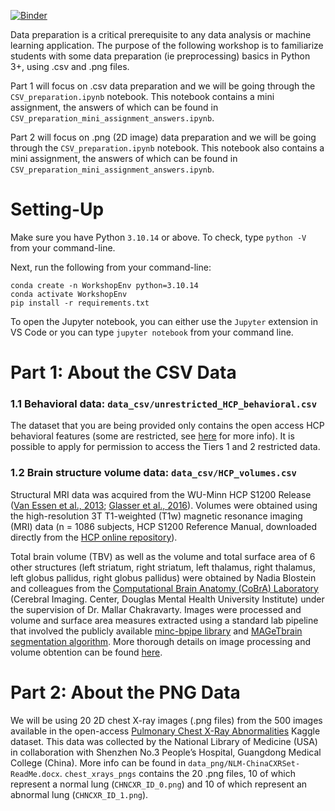 [![Binder](https://test.conp.cloud/badge_logo.svg)](https://test.conp.cloud/v2/gh/NadiaBlostein/Project-Prep-Series-02-Data-Preparation/HEAD)

Data preparation is a critical prerequisite to any data analysis or machine learning application. The purpose of the following workshop is to familiarize students with some data preparation (ie preprocessing) basics in Python 3+, using .csv and .png files.

Part 1 will focus on .csv data preparation and we will be going through the `CSV_preparation.ipynb` notebook. This notebook contains a mini assignment, the answers of which can be found in `CSV_preparation_mini_assignment_answers.ipynb`.

Part 2 will focus on .png (2D image) data preparation and we will be going through the `CSV_preparation.ipynb` notebook. This notebook also contains a mini assignment, the answers of which can be found in `CSV_preparation_mini_assignment_answers.ipynb`.

# Setting-Up
Make sure you have Python `3.10.14` or above. To check, type `python -V` from your command-line.

Next, run the following from your command-line:
```
conda create -n WorkshopEnv python=3.10.14
conda activate WorkshopEnv
pip install -r requirements.txt
```

To open the Jupyter notebook, you can either use the `Jupyter` extension in VS Code or you can type `jupyter notebook` from your command line.

# Part 1: About the CSV Data

### 1.1 Behavioral data: `data_csv/unrestricted_HCP_behavioral.csv`

The dataset that you are being provided only contains the open access HCP behavioral features (some are restricted, see [here](https://wiki.humanconnectome.org/display/PublicData/HCP-YA+Data+Dictionary-+Updated+for+the+1200+Subject+Release#HCPYADataDictionaryUpdatedforthe1200SubjectRelease-Instrument:Demographics) for more info). It is possible to apply for permission to access the Tiers 1 and 2 restricted data.

### 1.2 Brain structure volume data: `data_csv/HCP_volumes.csv`

Structural MRI data was acquired from the WU-Minn HCP S1200 Release ([Van Essen et al., 2013](https://pubmed.ncbi.nlm.nih.gov/23684880/); [Glasser et al., 2016](https://pubmed.ncbi.nlm.nih.gov/27571196/)). Volumes were obtained using the high-resolution 3T T1-weighted (T1w) magnetic resonance imaging (MRI) data (n = 1086 subjects, HCP S1200 Reference Manual, downloaded directly from the [HCP online repository](https://db.humanconnectome.org/data/projects/HCP_1200)).

Total brain volume (TBV) as well as the volume and total surface area of 6 other structures (left striatum, right striatum, left thalamus, right thalamus, left globus pallidus, right globus pallidus) were obtained by Nadia Blostein and colleagues from the [Computational Brain Anatomy (CoBrA) Laboratory](https://cobralab.ca/) (Cerebral Imaging. Center, Douglas Mental Health University Institute) under the supervision of Dr. Mallar Chakravarty. Images were processed and volume and surface area measures extracted using a standard lab pipeline that involved the publicly available [minc-bpipe library](https://github.com/CoBrALab/minc-bpipe-library) and [MAGeTbrain segmentation algorithm](https://github.com/CobraLab/MAGeTbrain). More thorough details on image processing and volume obtention can be found [here](https://www.biorxiv.org/content/10.1101/2022.04.11.487874v1).

# Part 2: About the PNG Data

We will be using 20 2D chest X-ray images (.png files) from the 500 images available in the open-access [Pulmonary Chest X-Ray Abnormalities](https://www.kaggle.com/kmader/pulmonary-chest-xray-abnormalities) Kaggle dataset. This data was collected by the National Library of Medicine (USA) in collaboration with Shenzhen No.3 People’s Hospital, Guangdong Medical College (China). More info can be found in `data_png/NLM-ChinaCXRSet-ReadMe.docx`. `chest_xrays_pngs` contains the 20 .png files, 10 of which represent a normal lung (`CHNCXR_ID_0.png`) and 10 of which represent an abnormal lung (`CHNCXR_ID_1.png`).

